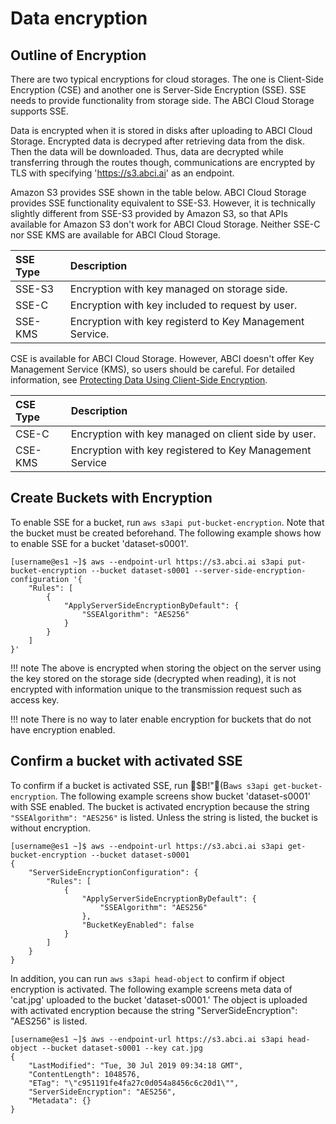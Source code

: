 
# Data encryption

## Outline of Encryption

There are two typical encryptions for cloud storages. The one is Client-Side Encryption (CSE) and another one is Server-Side Encryption (SSE). SSE needs to provide functionality from storage side. The ABCI Cloud Storage supports SSE.

Data is encrypted when it is stored in disks after uploading to ABCI Cloud Storage. Encrypted data is decryped after retrieving data from the disk. Then the data will be downloaded. Thus, data are decrypted while transferring through the routes though, communications are encrypted by TLS with specifying 'https://s3.abci.ai' as an endpoint.

Amazon S3 provides SSE shown in the table below. ABCI Cloud Storage provides SSE functionality equivalent to SSE-S3. However, it is technically slightly different from SSE-S3 provided by Amazon S3, so that APIs available for Amazon S3 don't work for ABCI Cloud Storage. Neither SSE-C nor SSE KMS are available for ABCI Cloud Storage.

| SSE Type | Description |
| :-- | :-- |
| SSE-S3 | Encryption with key managed on storage side. |
| SSE-C | Encryption with key included to request by user. |
| SSE-KMS | Encryption with key registerd to Key Management Service. |

CSE is available for ABCI Cloud Storage. However, ABCI doesn't offer Key Management Service (KMS), so users should be careful.
For detailed information, see [Protecting Data Using Client-Side Encryption](https://docs.aws.amazon.com/AmazonS3/latest/dev/UsingClientSideEncryption.html).

| CSE Type | Description |
| :-- | :-- |
| CSE-C | Encryption with key managed on client side by user. |
| CSE-KMS | Encryption with key registered to Key Management Service |


## Create Buckets with Encryption

To enable SSE for a bucket, run `aws s3api put-bucket-encryption`. Note that the bucket must be created beforehand.
The following example shows how to enable SSE for a bucket 'dataset-s0001'.

```
[username@es1 ~]$ aws --endpoint-url https://s3.abci.ai s3api put-bucket-encryption --bucket dataset-s0001 --server-side-encryption-configuration '{
    "Rules": [
        {
            "ApplyServerSideEncryptionByDefault": {
                "SSEAlgorithm": "AES256"
            }
        }
    ]
}'
```

!!! note
    The above is encrypted when storing the object on the server using the key stored on the storage side (decrypted when reading), it is not encrypted with information unique to the transmission request such as access key.

!!! note
    There is no way to later enable encryption for buckets that do not have encryption enabled.


## Confirm a bucket with activated SSE

To confirm if a bucket is activated SSE, run $B!"(B`aws s3api get-bucket-encryption`.
The following example screens show bucket 'dataset-s0001' with SSE enabled. The bucket is activated encryption because the string `"SSEAlgorithm": "AES256"` is listed. Unless the string is listed, the bucket is without encryption.

```
[username@es1 ~]$ aws --endpoint-url https://s3.abci.ai s3api get-bucket-encryption --bucket dataset-s0001
{
    "ServerSideEncryptionConfiguration": {
        "Rules": [
            {
                "ApplyServerSideEncryptionByDefault": {
                    "SSEAlgorithm": "AES256"
                },
                "BucketKeyEnabled": false
            }
        ]
    }
}
```

In addition, you can run `aws s3api head-object` to confirm if object encryption is activated.
The following example screens meta data of 'cat.jpg' uploaded to the bucket 'dataset-s0001.' The object is uploaded with activated encryption because the string "ServerSideEncryption": "AES256" is listed.

```
[username@es1 ~]$ aws --endpoint-url https://s3.abci.ai s3api head-object --bucket dataset-s0001 --key cat.jpg
{
    "LastModified": "Tue, 30 Jul 2019 09:34:18 GMT",
    "ContentLength": 1048576,
    "ETag": "\"c951191fe4fa27c0d054a8456c6c20d1\"",
    "ServerSideEncryption": "AES256",
    "Metadata": {}
}
```

<!-- CSE? -->
